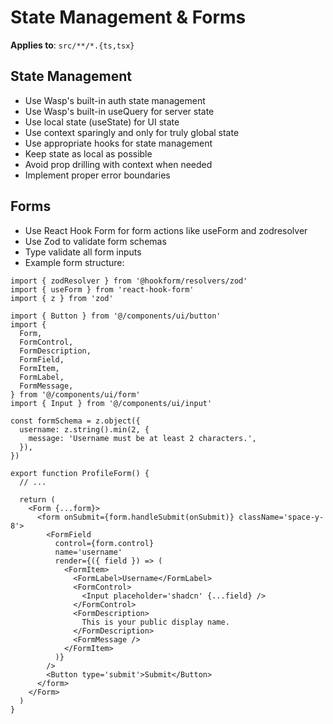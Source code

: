 # State Management & Forms

**Applies to**: `src/**/*.{ts,tsx}`

## State Management

- Use Wasp's built-in auth state management
- Use Wasp's built-in useQuery for server state
- Use local state (useState) for UI state
- Use context sparingly and only for truly global state
- Use appropriate hooks for state management
- Keep state as local as possible
- Avoid prop drilling with context when needed
- Implement proper error boundaries

## Forms

- Use React Hook Form for form actions like useForm and zodresolver
- Use Zod to validate form schemas
- Type validate all form inputs
- Example form structure:

```tsx
import { zodResolver } from '@hookform/resolvers/zod'
import { useForm } from 'react-hook-form'
import { z } from 'zod'

import { Button } from '@/components/ui/button'
import {
  Form,
  FormControl,
  FormDescription,
  FormField,
  FormItem,
  FormLabel,
  FormMessage,
} from '@/components/ui/form'
import { Input } from '@/components/ui/input'

const formSchema = z.object({
  username: z.string().min(2, {
    message: 'Username must be at least 2 characters.',
  }),
})

export function ProfileForm() {
  // ...

  return (
    <Form {...form}>
      <form onSubmit={form.handleSubmit(onSubmit)} className='space-y-8'>
        <FormField
          control={form.control}
          name='username'
          render={({ field }) => (
            <FormItem>
              <FormLabel>Username</FormLabel>
              <FormControl>
                <Input placeholder='shadcn' {...field} />
              </FormControl>
              <FormDescription>
                This is your public display name.
              </FormDescription>
              <FormMessage />
            </FormItem>
          )}
        />
        <Button type='submit'>Submit</Button>
      </form>
    </Form>
  )
}
```
